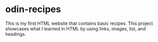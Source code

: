 # odin-recipes

This is my first HTML website that contains basic recipes. This project showcases what I learned in HTML by using links, images, list, and headings.